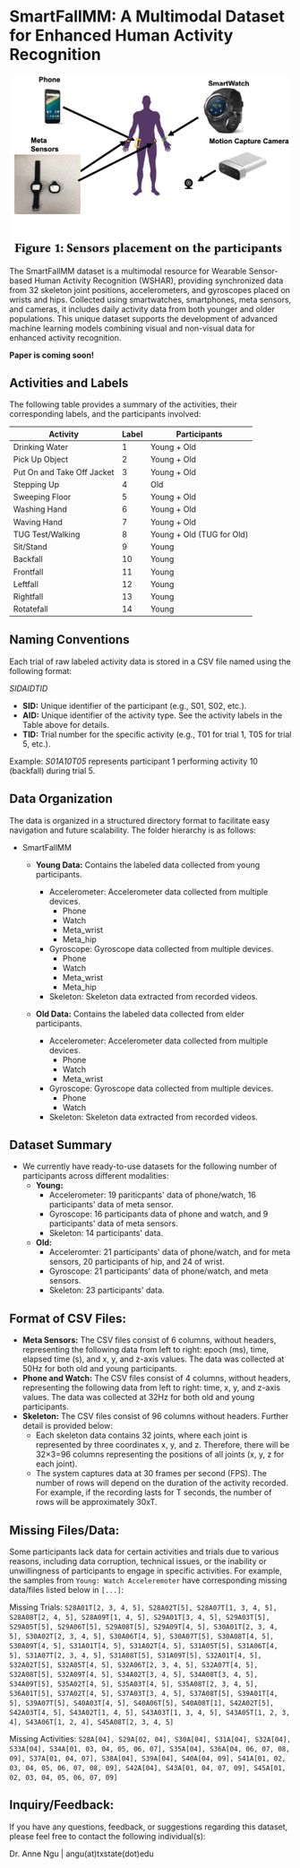# SmartFallMM: A Multimodal Dataset for Enhanced Human Activity Recognition

<p align="center">
  <img src="images/sensor_postions.png" alt="Sensors and their placement" width="500"/>
</p>

The SmartFallMM dataset is a multimodal resource for Wearable Sensor-based Human Activity Recognition (WSHAR), providing synchronized data from 32 skeleton joint positions, accelerometers, and gyroscopes placed on wrists and hips. Collected using smartwatches, smartphones, meta sensors, and cameras, it includes daily activity data from both younger and older populations. This unique dataset supports the development of advanced machine learning models combining visual and non-visual data for enhanced activity recognition. 

<b>Paper is coming soon!</b>

## Activities and Labels

The following table provides a summary of the activities, their corresponding labels, and the participants involved:

| **Activity**                   | **Label** | **Participants**   |
|--------------------------------|-----------|--------------------|
| Drinking Water                | 1         | Young + Old        |
| Pick Up Object                | 2         | Young + Old        |
| Put On and Take Off Jacket    | 3         | Young + Old        |
| Stepping Up                   | 4         | Old                |
| Sweeping Floor                | 5         | Young + Old        |
| Washing Hand                  | 6         | Young + Old        |
| Waving Hand                   | 7         | Young + Old        |
| TUG Test/Walking              | 8         | Young + Old (TUG for Old) |
| Sit/Stand                     | 9         | Young              |
| Backfall                      | 10        | Young              |
| Frontfall                     | 11        | Young              |
| Leftfall                      | 12        | Young              |
| Rightfall                     | 13        | Young              |
| Rotatefall                    | 14        | Young              |

## Naming Conventions

Each trial of raw labeled activity data is stored in a CSV file named using the following format:

_SIDAIDTID_

- **SID:** Unique identifier of the participant (e.g., S01, S02, etc.).
- **AID:** Unique identifier of the activity type. See the activity labels in the Table above for details.
- **TID:** Trial number for the specific activity (e.g., T01 for trial 1, T05 for trial 5, etc.).

Example: _S01A10T05_ represents participant 1 performing activity 10 (backfall) during trial 5.

## Data Organization

The data is organized in a structured directory format to facilitate easy navigation and future scalability. The folder hierarchy is as follows:

- SmartFallMM
  - **Young Data:** Contains the labeled data collected from young participants.
    - Accelerometer: Accelerometer data collected from multiple devices.
      - Phone
      - Watch
      - Meta_wrist
      - Meta_hip
    - Gyroscope: Gyroscope data collected from multiple devices.
      - Phone
      - Watch
      - Meta_wrist
      - Meta_hip
    - Skeleton: Skeleton data extracted from recorded videos.

  - **Old Data:** Contains the labeled data collected from elder participants.
    - Accelerometer: Accelerometer data collected from multiple devices.
      - Phone
      - Watch
      - Meta_wrist
    - Gyroscope: Gyroscope data collected from multiple devices.
      - Phone
      - Watch
    - Skeleton: Skeleton data extracted from recorded videos.

## Dataset Summary

- We currently have ready-to-use datasets for the following number of participants across different modalities:
  - **Young:**
    - Accelerometer: 19 pariticpants' data of phone/watch, 16 participants' data of meta sensor.
    - Gyroscope: 16 participants data of phone and watch, and 9 participants' data of meta sensors.
    - Skeleton: 14 participants' data.
  - **Old:**
    - Acceleromter: 21 participants' data of phone/watch, and for meta sensors, 20 participants of hip, and 24 of wrist.
    - Gyroscope: 21 participants' data of phone/watch, and meta sensors.
    - Skeleton: 23 participants' data.

## Format of CSV Files:

- **Meta Sensors:** The CSV files consist of 6 columns, without headers, representing the following data from left to right: epoch (ms), time, elapsed time (s), and x, y, and z-axis values. The data was collected at 50Hz for both old and young participants.
- **Phone and Watch:** The CSV files consist of 4 columns, without headers, representing the following data from left to right: time, x, y, and z-axis values. The data was collected at 32Hz for both old and young participants.
- **Skeleton:** The CSV files consist of 96 columns without headers. Further detail is provided below:
   - Each skeleton data contains 32 joints, where each joint is represented by three coordinates x, y, and z. Therefore, there will be 32×3=96 columns representing the positions of all joints (x, y, z for each joint).
   - The system captures data at 30 frames per second (FPS). The number of rows will depend on the duration of the activity recorded. For example, if the recording lasts for T seconds, the number of rows will be approximately 30xT.
 
## Missing Files/Data:

Some participants lack data for certain activities and trials due to various reasons, including data corruption, technical issues, or the inability or unwillingness of participants to engage in specific activities. For example, the samples from ```Young: Watch Acceleremoter``` have corresponding missing data/files listed below in ```[...]```:

Missing Trials:
```S28A01T[2, 3, 4, 5], S28A02T[5], S28A07T[1, 3, 4, 5], S28A08T[2, 4, 5], S28A09T[1, 4, 5], S29A01T[3, 4, 5], S29A03T[5], S29A05T[5], S29A06T[5], S29A08T[5], S29A09T[4, 5], S30A01T[2, 3, 4, 5], S30A02T[2, 3, 4, 5], S30A06T[4, 5], S30A07T[5], S30A08T[4, 5], S30A09T[4, 5], S31A01T[4, 5], S31A02T[4, 5], S31A05T[5], S31A06T[4, 5], S31A07T[2, 3, 4, 5], S31A08T[5], S31A09T[5], S32A01T[4, 5], S32A02T[5], S32A05T[4, 5], S32A06T[2, 3, 4, 5], S32A07T[4, 5], S32A08T[5], S32A09T[4, 5], S34A02T[3, 4, 5], S34A08T[3, 4, 5], S34A09T[5], S35A02T[4, 5], S35A03T[4, 5], S35A08T[2, 3, 4, 5], S36A01T[5], S37A02T[4, 5], S37A03T[3, 4, 5], S37A08T[5], S39A01T[4, 5], S39A07T[5], S40A03T[4, 5], S40A06T[5], S40A08T[1], S42A02T[5], S42A03T[4, 5], S43A02T[1, 4, 5], S43A03T[1, 3, 4, 5], S43A05T[1, 2, 3, 4], S43A06T[1, 2, 4], S45A08T[2, 3, 4, 5]```

Missing Activities:
```S28A[04], S29A[02, 04], S30A[04], S31A[04], S32A[04], S33A[04], S34A[01, 03, 04, 05, 06, 07], S35A[04], S36A[04, 06, 07, 08, 09], S37A[01, 04, 07], S38A[04], S39A[04], S40A[04, 09], S41A[01, 02, 03, 04, 05, 06, 07, 08, 09], S42A[04], S43A[01, 04, 07, 09], S45A[01, 02, 03, 04, 05, 06, 07, 09]```

## Inquiry/Feedback:

If you have any questions, feedback, or suggestions regarding this dataset, please feel free to contact the following individual(s):

Dr. Anne Ngu | angu(at)txstate(dot)edu
